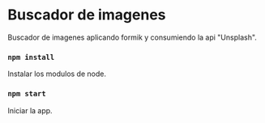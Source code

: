 # Buscador de imagenes

Buscador de imagenes aplicando formik y consumiendo la api "Unsplash".

### `npm install`

Instalar los modulos de node.

### `npm start`

Iniciar la app.